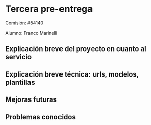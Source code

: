 # Tercera pre-entrega

Comisión: #54140

Alumno: Franco Marinelli

## Explicación breve del proyecto en cuanto al servicio

## Explicación breve técnica: urls, modelos, plantillas

## Mejoras futuras

## Problemas conocidos